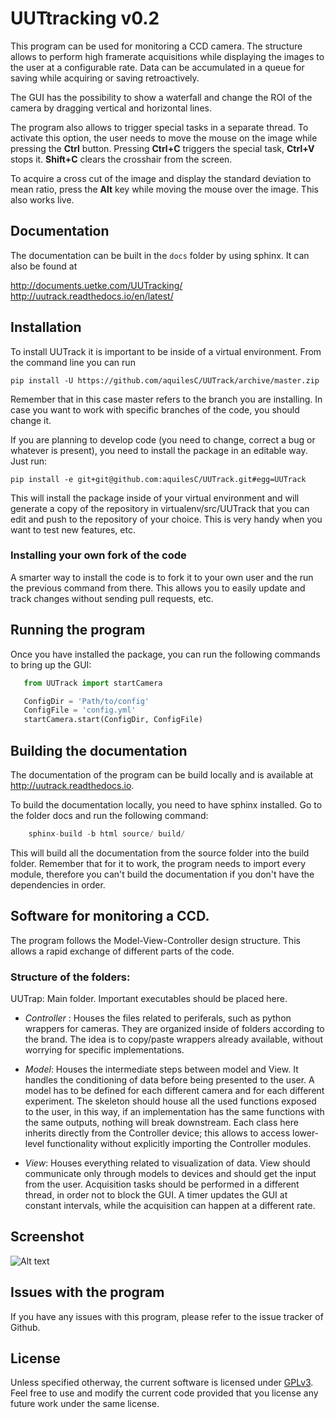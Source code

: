 # UUTtracking v0.2 #
This program can be used for monitoring a CCD camera. The structure allows to perform high framerate acquisitions while displaying the images to the user at a configurable rate. Data can be accumulated in a queue for saving while acquiring or saving retroactively. 

The GUI has the possibility to show a waterfall and change the ROI of the camera by dragging vertical and horizontal lines. 

The program also allows to trigger special tasks in a separate thread. To activate this option, the user needs to move the mouse on the image while pressing the **Ctrl** button. Pressing **Ctrl+C** triggers the special task, **Ctrl+V** stops it. **Shift+C**  clears the crosshair from the screen. 

To acquire a cross cut of the image and display the standard deviation to mean ratio, press the **Alt** key while moving the mouse over the image. This also works live.

## Documentation
The documentation can be built in the `docs` folder by using sphinx. It can also be found at

http://documents.uetke.com/UUTracking/
http://uutrack.readthedocs.io/en/latest/

## Installation
To install UUTrack it is important to be inside of a virtual environment. From the command line you can run 

```
pip install -U https://github.com/aquilesC/UUTrack/archive/master.zip
```
Remember that in this case master refers to the branch you are installing. In case you want to work with specific branches of the code, you should change it. 

If you are planning to develop code (you need to change, correct a bug or whatever is present), you need to install the package in an editable way. Just run:

```
pip install -e git+git@github.com:aquilesC/UUTrack.git#egg=UUTrack 
```

This will install the package inside of your virtual environment and will generate a copy of the repository in virtualenv/src/UUTrack that you can edit and push to the repository of your choice. This is very handy when you want to test new features, etc.

### Installing your own fork of the code
A smarter way to install the code is to fork it to your own user and the run the previous command from there. This allows you to easily update and track changes without sending pull requests, etc.

## Running the program ##
Once you have installed the package, you can run the following commands to bring up the GUI:

```python
   from UUTrack import startCamera

   ConfigDir = 'Path/to/config'
   ConfigFile = 'config.yml'
   startCamera.start(ConfigDir, ConfigFile)
```

## Building the documentation
The documentation of the program can be build locally and is available at http://uutrack.readthedocs.io. 

To build the documentation locally, you need to have sphinx installed. Go to the folder docs and run the following command:

```python
    sphinx-build -b html source/ build/
```

This will build all the documentation from the source folder into the build folder. Remember that for it to work, the program needs to import every module, therefore you can't build the documentation if you don't have the dependencies in order.

## Software for monitoring a CCD.
The program follows the Model-View-Controller design structure. This allows a rapid exchange of different parts of the code.


### Structure of the folders: 
UUTrap: Main folder. Important executables should be placed here.

* _Controller_ : Houses the files related to periferals, such as python wrappers for cameras. They are organized inside of folders according to the brand. The idea is to copy/paste wrappers already available, without worrying for specific implementations.

* _Model_: Houses the intermediate steps between model and View. It handles the conditioning of data before being presented to the user. A model has to be defined for each different camera and for each different experiment. The skeleton should house all the used functions exposed to the user, in this way, if an implementation has the same functions with the same outputs, nothing will break downstream. Each class here inherits directly from the Controller device; this allows to access lower-level functionality without explicitly importing the Controller modules.

* _View_: Houses everything related to visualization of data. View should communicate only through models to devices and should get the input from the user. Acquisition tasks should be performed in a different thread, in order not to block the GUI. A timer updates the GUI at constant intervals, while the acquisition can happen at a different rate.

## Screenshot

![Alt text](docs/resources/screenshot.png?raw=true "Optional Title")

## Issues with the program

If you have any issues with this program, please refer to the issue tracker of Github. 

## License
Unless specified otherway, the current software is licensed under [GPLv3](https://www.gnu.org/licenses/gpl-3.0.en.html). Feel free to use and modify the current code provided that you license any future work under the same license. 